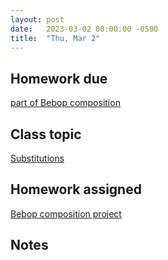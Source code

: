 ```yaml
---
layout: post
date:   2023-03-02 00:00:00 -0500
title:  "Thu, Mar 2"
---
```


## Homework due

[part of Bebop composition](https://drive.google.com/file/d/1q7lKLO_WbfmnEsFIhtTb4889YYKF9f8Q/view)

## Class topic

[Substitutions](https://viva.pressbooks.pub/openmusictheory/chapter/substitutions/)

## Homework assigned

[Bebop composition project](https://viva.pressbooks.pub/openmusictheory/chapter/jazz-embellishing-chords/#assignments)

## Notes

